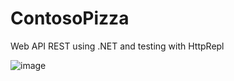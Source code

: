 # ContosoPizza

Web API REST using .NET and testing with HttpRepl

![image](https://user-images.githubusercontent.com/72718207/196312265-f360744f-61e2-4035-a762-c64078eb4b7b.png)
